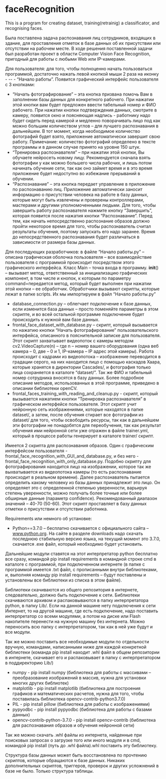 # faceRecognition
This is a program for creating dataset, training(retrainig) a classificator, and recognising faces.


Была поставлена задача распознавания лиц сотрудников, входящих в здание, для проставления отметок в базе данных об их присутствии или отсутствии на рабочем месте. В ходе решения поставленной задачи был разработан проект в области Computer Vision Face Recognition, пригодный для работы с любыми Web или IP-камерами. 

Для пользователя: для того, чтобы полноценно начать пользоваться программой, достаточно нажать левой кнопкой мыши 2 раза на иконку - -- - “Начало работы”. Появится графический интерфейс пользователя с 3 кнопками:
-	“Начать фотографирование” – эта кнопка призвана помочь Вам в заполнении базы данных для конкретного рабочего. При нажатии этой кнопки вам будет предложен ввести табельный номер и ФИО рабочего. При нажатии кнопки подтверждения данных, смотрите в камеру, появится окно и поясняющая надпись - работнику надо будет сидеть перед камерой и медленно поворачивать лицо под как можно большим количеством углов – для лучшего распознавания в дальнейшем. В тот момент, когда необходимое количество фотографий будет взято, приложение автоматически завершит свою работу. Примечание: количество фотографий определено в тексте программы и в данном случае принято на уровне 150 штук.
- “Тренировка распознавателя” – при нажатии этой кнопки, Вы обучаете нейросеть новому лицу. Рекомендуется сначала взять фотографии у как можно большего числа рабочих, и лишь потом начинать обучение сети, так как оно займет время и в это время приложение будет недоступно во избежание прерываний в обучении.
-	“Распознавание” – эта кнопка передает управление в приложение по распознаванию лиц. Приложение автоматически заносит информацию о присутствии человека на работе в базу данных, которые могут быть извлечены и проверены контроллерами, мастерами и другими уполномоченными людьми. Для того, чтобы завершить работу распознавателя нажмите кнопку “Завершить”, которая появится после нажатия кнопки “Распознавание”. Перед тем, как начать непосредственно распознание образов должно пройти некоторое время для того, чтобы распознаватель считал результаты обучения, поэтому запускать его надо заранее. Время до непосредственного распознавания будет различаться в зависимости от размера базы данных.


Для последующих разработчиков: в файле “Начало работы.ру” – описана графическая оболочка пользователя – все взаимодействие пользователя с программой происходит посредством этого графического интерфейса. Класс Main – точка входа в программу. __init__() – вызывает метод, ответственный за инициализацию графических компонент, в том числе и кнопок, к которым по параметру command=передается метод, который будет выполнен при нажатии этой кнопки – ее обработчик. Обработчики вызывают скрипты, которые лежат в папке scripts. Их мы импортируем в файл “Начало работы.py”
- database_connection.ру – облегчает подключение к базе данных, если изменится база данных – просто поменяйте параметры в этом скрипте, и во всей остальной программе подключение будет происходить к нужной вам базе данных.
- frontal_face_dataset_with_database.py – скрипт, который вызывается по нажатию кнопки “Начать фотографирование” пользовательского интерфейса, описанного в пояснительной записке для пользователя. Этот скрипт захватывает видеопоток с камеры методом cv2.VideoCapture(n) – где n – номер вашего оборудования (одна веб камера – 0, две – 0 и 1, IP-камера – IP адрес этой камеры).
Работа происходит с кадрами из видеопотока – изображение переводится в градации серого, на них находится лицо с помощью каскадов Хаара, которые хранятся в директории Cascades/, и фотография только лица сохраняется в каталоге “dataset/”. Так же ФИО и табельный номер сотрудника вносятся в базу данных. Более подробное описание методов, использованных в этой программе, приведено в описании библиотеки openCV.
- frontal_faces_training_with_reading_and_cleanup.py - скрипт, который вызывается нажатием кнопки “Тренировка распознавателя” в графическом интерфейсе пользователя. Этот скрипт учит нейронную сеть изображениями, которые находятся в папке dataset/, а затем, после обучения стирает все фотографии из dataset/ для того, чтобы освободить ресурсы, так как в дальнейшем эти фотографии не понадобятся для переобучения, так как результат обучения ими нейронной сети уже отражен в файле trainer.yml, который в процессе работы генерирует в каталоге trainer/ скрипт.

Имеется 2 скрипта для распознавания образов. Один с графическим интерфейсом пользователя - frontal_face_recognition_with_GUI_and_database.py, и без него - frontal_face_recognition_with_only_database.py. Подобно скрипту для фотографирования находится лицо на изображении, которое так же выхватывается из видеопотока камеры (то есть распознавание происходит в реальном времени). Далее распознаватель пытается определить какому человеку из базы данных принадлежит это лицо. Он определяет это с определенной степенью уверенности, варьируя степень уверенности, можно получать более точные или более обширные данные (параметр confidence). Рекомендованный диапазон значений – 40-70 (50-60). Этот скрипт проставляет в базу данных отметки о присутствии и отсутствии работника.

Requirements или немного об установке:
- Python==3.7.0 – бесплатно скачивается с официального сайта – www.python.org.
На сайте в разделе downloads надо скачать последнюю стабильную версию языка, на текущий момент это 3.7.0, скачается .ехе файл, который необходимо будет установить.

Дальнейшие модули ставятся на этот интерпретатор python бесплатно все сразу, командой pip install requirements в командной строке cmd в каталоге с программой, при подключенном интернете (в папке с программой имеется .txt файл, с прописанными внутри библиотеками, и, выполняя команду pip install requirements – будут поставлены и установлены все библиотеки из списка в этом файле).

Библиотеки скачиваются из общего репозитория в интернете, следовательно, должно быть подключение к сети. Библиотеки скачиваются архивом и распаковываются в папку интерпретатора python, в папку Lib/. Если на данной машине нету подключения к сети Интернет, то на другой машине, где есть подключение, надо поставить интерпретатор со всеми модулями, а потом на диске или Flash накопителе перенести на нужную машину без интернета. Можно переносить всю папку с интерпретатором, так как в ней уже будут и все модули. 

Так же можно поставить все необходимые модули по отдельности вручную, командами, написанными ниже для каждой конкретной библиотеки (команда pip install находит .whl файл в общем репозитории в интернете, скачивает его и распаковывает в папку с интерпретатором в поддиректорию Lib/)

- numpy - pip install numpy
(библиотека для работы с массивами – преобразование изображений в массив, нужна для установки многих других библиотек)
- matplotlib - pip install matplotlib
(библиотека для построения графиков и математических расчетов, нужна для того, чтобы поставилась библиотека opencv-contrib-python3.7.0)
- PIL - pip install pillow
(библиотека для работы с изображениями) 
- pypyodbc - pip install pypyodbc 
(библиотека для работы с базами данных)
- opencv-contrib-python-3.7.0 - pip install opencv-contrib 
(библиотека для распознавания образов и обучения нейронной сети)

Так же можно скачать .whl файлы из интернета, найденные при поисковых запросах о загрузке того или иного модуля и в cmd, командой pip install (путь до .whl файла).whl поставить эту библиотеку. 

Структура базы данных может быть восстановлена по прочтению скриптов, которые обращаются к базе данных. Никаких дополнительных скриптов, триггеров, проверок и других усложнений в базе не было. Только структура таблицы.
